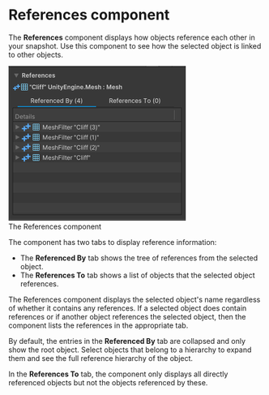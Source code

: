 # References component

The __References__ component displays how objects reference each other in your snapshot. Use this component to see how the selected object is linked to other objects.

![](images/references-component.png)
</br>The References component

The component has two tabs to display reference information:

* The __Referenced By__ tab shows the tree of references from the selected object.
* The __References To__ tab shows a list of objects that the selected object references.

The References component displays the selected object's name regardless of whether it contains any references. If a selected object does contain references or if another object references the selected object, then the component lists the references in the appropriate tab.

By default, the entries in the __Referenced By__ tab are collapsed and only show the root object. Select objects that belong to a hierarchy to expand them and see the full reference hierarchy of the object.

In the __References To__ tab, the component only displays all directly referenced objects but not the objects referenced by these.
